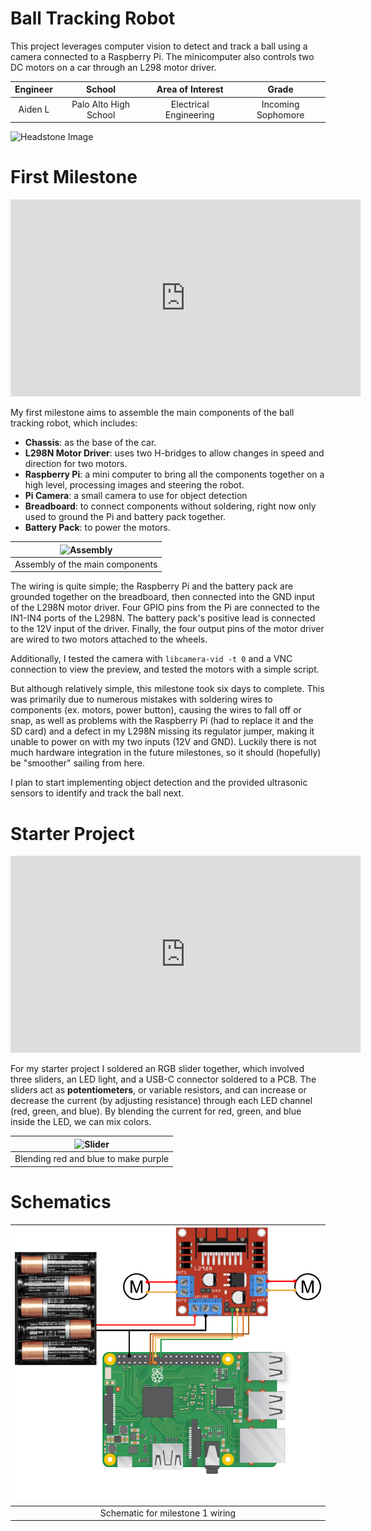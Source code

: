 # Ball Tracking Robot
This project leverages computer vision to detect and track a ball using a camera connected to a Raspberry Pi. The minicomputer also controls two DC motors on a car through an L298 motor driver.

| **Engineer** | **School** | **Area of Interest** | **Grade** |
|:--:|:--:|:--:|:--:|
| Aiden L | Palo Alto High School | Electrical Engineering | Incoming Sophomore

![Headstone Image](docs/assets/AidenL.png)

# First Milestone

<iframe width="560" height="315" src="https://www.youtube.com/embed/kIgdshT56f0?list=PLe-u_DjFx7eui8dmPGji-0-slT8KydYv_" title="Aiden L. Milestone 1" frameborder="0" allow="accelerometer; autoplay; clipboard-write; encrypted-media; gyroscope; picture-in-picture; web-share" referrerpolicy="strict-origin-when-cross-origin" allowfullscreen></iframe>

My first milestone aims to assemble the main components of the ball tracking robot, which includes: 
- **Chassis**: as the base of the car.
- **L298N Motor Driver**: uses two H-bridges to allow changes in speed and direction for two motors.
- **Raspberry Pi**: a mini computer to bring all the components together on a high level, processing images and steering the robot. 
- **Pi Camera**: a small camera to use for object detection
- **Breadboard**: to connect components without soldering, right now only used to ground the Pi and battery pack together.
- **Battery Pack**: to power the motors.

| ![Assembly](docs/assets/milestone1.png)
|:--:|
|Assembly of the main components|

The wiring is quite simple; the Raspberry Pi and the battery pack are grounded together on the breadboard, then connected into the GND input of the L298N motor driver. Four GPIO pins from the Pi are connected to the IN1-IN4 ports of the L298N. The battery pack's positive lead is connected to the 12V input of the driver. Finally, the four output pins of the motor driver are wired to two motors attached to the wheels.

Additionally, I tested the camera with `libcamera-vid -t 0` and a VNC connection to view the preview, and tested the motors with a simple script.

But although relatively simple, this milestone took six days to complete. This was primarily due to numerous mistakes with soldering wires to components (ex. motors, power button), causing the wires to fall off or snap, as well as problems with the Raspberry Pi (had to replace it and the SD card) and a defect in my L298N missing its regulator jumper, making it unable to power on with my two inputs (12V and GND). Luckily there is not much hardware integration in the future milestones, so it should (hopefully) be "smoother" sailing from here. 

I plan to start implementing object detection and the provided ultrasonic sensors to identify and track the ball next. 

# Starter Project
<iframe width="560" height="315" src="https://www.youtube.com/embed/1uRjqW9JUWU?si=RzlLivTnppujge-3" title="YouTube video player" frameborder="0" allow="accelerometer; autoplay; clipboard-write; encrypted-media; gyroscope; picture-in-picture; web-share" referrerpolicy="strict-origin-when-cross-origin" allowfullscreen></iframe>


For my starter project I soldered an RGB slider together, which involved three sliders, an LED light, and a USB-C connector soldered to a PCB. 
The sliders act as **potentiometers**, or variable resistors, and can increase or decrease the current (by adjusting resistance) through each LED channel (red, green, and blue). By blending the current for red, green, and blue inside the LED, we can mix colors. 

| ![Slider](docs/assets/slider.png) |
|:--:|
|Blending red and blue to make purple|

# Schematics
| ![Milestone 1](docs/assets/schematic_m1.png) |
|:--:|
|Schematic for milestone 1 wiring|


